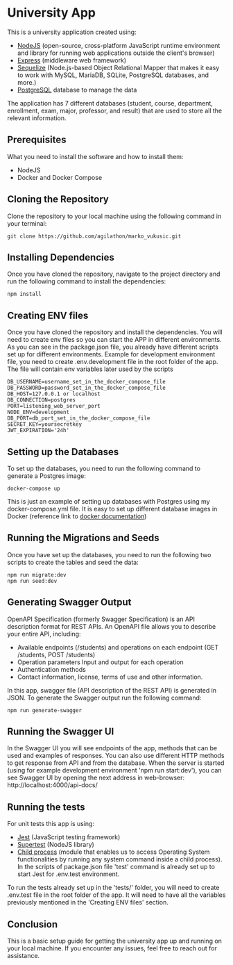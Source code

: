 # University App

This is a university application created using:

- [NodeJS](https://nodejs.org/en/docs/) (open-source, cross-platform JavaScript runtime environment and library for running web applications outside the client's browser)
- [Express](https://expressjs.com) (middleware web framework)
- [Sequelize](https://sequelize.org) (Node.js-based Object Relational Mapper that makes it easy to work with MySQL, MariaDB, SQLite, PostgreSQL databases, and more.)
- [PostgreSQL](https://www.postgresql.org/docs/) database to manage the data 

The application has 7 different databases (student, course, department, enrollment, exam, major, professor, and result) that are used to store all the relevant information.

## Prerequisites

What you need to install the software and how to install them:

 - NodeJS
 - Docker and Docker Compose

## Cloning the Repository
Clone the repository to your local machine using the following command in your terminal:

    git clone https://github.com/agilathon/marko_vukusic.git

## Installing Dependencies
Once you have cloned the repository, navigate to the project directory and run the following command to install the dependencies:

    npm install

## Creating ENV files
Once you have cloned the repository and install the dependencies. You will need to create env files so you can start the APP in different environments.
As you can see in the package.json file, you already have different scripts set up for different environments.
Example for development environment file, you need to create .env.development file in the root folder of the app. 
The file will contain env variables later used by the scripts

    DB_USERNAME=username_set_in_the_docker_compose_file 
    DB_PASSWORD=password_set_in_the_docker_compose_file 
    DB_HOST=127.0.0.1 or localhost
    DB_CONNECTION=postgres
    PORT=listening_web_server_port
    NODE_ENV=development
    DB_PORT=db_port_set_in_the_docker_compose_file
    SECRET_KEY=yoursecretkey
    JWT_EXPIRATION='24h'

## Setting up the Databases
To set up the databases, you need to run the following command to generate a Postgres image:

    docker-compose up
This is just an example of setting up databases with Postgres using my docker-compose.yml file. 
It is easy to set up different database images in Docker (reference link to [docker documentation](https://docs.docker.com/reference/)) 

## Running the Migrations and Seeds
Once you have set up the databases, you need to run the following two scripts to create the tables and seed the data:

    npm run migrate:dev
    npm run seed:dev
    

## Generating Swagger Output
OpenAPI Specification (formerly Swagger Specification) is an API description format for REST APIs. An OpenAPI file allows you to describe your entire API, including:
 - Available endpoints (/students) and operations on each endpoint (GET /students, POST /students)
 - Operation parameters Input and output for each operation
 - Authentication methods
 - Contact information, license, terms of use and other information.

In this app, swagger file (API description of the REST API) is generated in JSON. 
To generate the Swagger output run the following command:

    npm run generate-swagger
    
    
    
## Running the Swagger UI
In the Swagger UI you will see endpoints of the app, methods that can be used and examples of responses. You can also use different HTTP methods to get response from API and from the database.
When the server is started (using for example development environment 'npm run start:dev'), you can see Swagger UI by opening the next address in web-browser:
    http://localhost:4000/api-docs/

## Running the tests
For unit tests this app is using:
- [Jest](https://jestjs.io/docs/getting-started) (JavaScript testing framework)
- [Supertest](https://www.npmjs.com/package/supertest) (NodeJS library)
- [Child process](https://nodejs.org/api/child_process.html) (module that enables us to access Operating System functionalities by running any system command inside a child process).
In the scripts of package.json file 'test' command is already set up to start Jest for .env.test environment. 

To run the tests already set up in the 'tests/' folder, you will need to create .env.test file in the root folder of the app. It will need to have all the variables previously mentioned in the 'Creating ENV files' section.

## Conclusion
This is a basic setup guide for getting the university app up and running on your local machine. If you encounter any issues, feel free to reach out for assistance.
